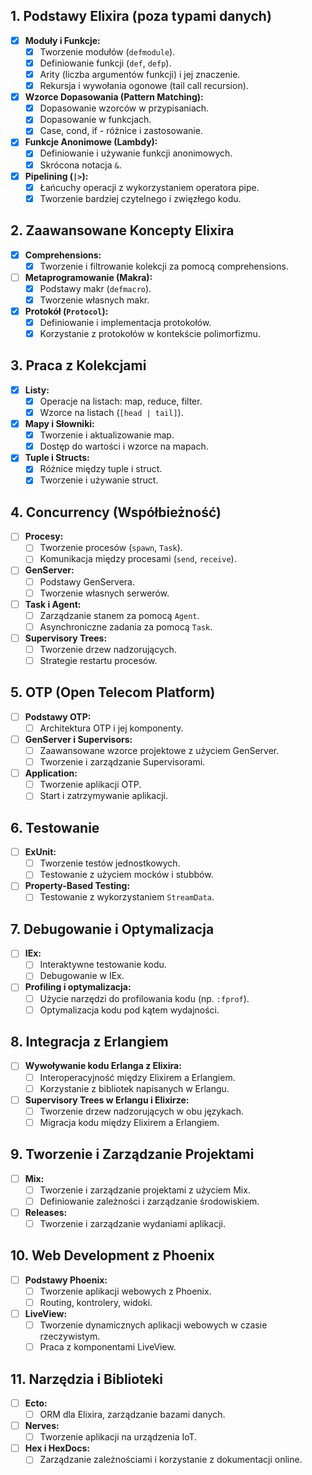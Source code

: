 
## 1. Podstawy Elixira (poza typami danych)
- [x] **Moduły i Funkcje:**
    - [x] Tworzenie modułów (`defmodule`).
    - [x] Definiowanie funkcji (`def`, `defp`).
    - [x] Arity (liczba argumentów funkcji) i jej znaczenie.
    - [x] Rekursja i wywołania ogonowe (tail call recursion).
- [x] **Wzorce Dopasowania (Pattern Matching):**
    - [x] Dopasowanie wzorców w przypisaniach.
    - [x] Dopasowanie w funkcjach.
    - [x] Case, cond, if - różnice i zastosowanie.
- [x] **Funkcje Anonimowe (Lambdy):**
    - [x] Definiowanie i używanie funkcji anonimowych.
    - [x] Skrócona notacja `&`.
- [x] **Pipelining (`|>`):**
    - [x] Łańcuchy operacji z wykorzystaniem operatora pipe.
    - [x] Tworzenie bardziej czytelnego i zwięzłego kodu.

## 2. Zaawansowane Koncepty Elixira
- [x] **Comprehensions:**
    - [x] Tworzenie i filtrowanie kolekcji za pomocą comprehensions.
- [ ] **Metaprogramowanie (Makra):**
    - [x] Podstawy makr (`defmacro`).
    - [x] Tworzenie własnych makr.
- [x] **Protokół (`Protocol`):**
    - [x] Definiowanie i implementacja protokołów.
    - [x] Korzystanie z protokołów w kontekście polimorfizmu.

## 3. Praca z Kolekcjami
- [x] **Listy:**
    - [x] Operacje na listach: map, reduce, filter.
    - [x] Wzorce na listach (`[head | tail]`).
- [x] **Mapy i Słowniki:**
    - [x] Tworzenie i aktualizowanie map.
    - [x] Dostęp do wartości i wzorce na mapach.
- [x] **Tuple i Structs:**
    - [x] Różnice między tuple i struct.
    - [x] Tworzenie i używanie struct.

## 4. Concurrency (Współbieżność)
- [ ] **Procesy:**
    - [ ] Tworzenie procesów (`spawn`, `Task`).
    - [ ] Komunikacja między procesami (`send`, `receive`).
- [ ] **GenServer:**
    - [ ] Podstawy GenServera.
    - [ ] Tworzenie własnych serwerów.
- [ ] **Task i Agent:**
    - [ ] Zarządzanie stanem za pomocą `Agent`.
    - [ ] Asynchroniczne zadania za pomocą `Task`.
- [ ] **Supervisory Trees:**
    - [ ] Tworzenie drzew nadzorujących.
    - [ ] Strategie restartu procesów.

## 5. OTP (Open Telecom Platform)
- [ ] **Podstawy OTP:**
    - [ ] Architektura OTP i jej komponenty.
- [ ] **GenServer i Supervisors:**
    - [ ] Zaawansowane wzorce projektowe z użyciem GenServer.
    - [ ] Tworzenie i zarządzanie Supervisorami.
- [ ] **Application:**
    - [ ] Tworzenie aplikacji OTP.
    - [ ] Start i zatrzymywanie aplikacji.

## 6. Testowanie
- [ ] **ExUnit:**
    - [ ] Tworzenie testów jednostkowych.
    - [ ] Testowanie z użyciem mocków i stubbów.
- [ ] **Property-Based Testing:**
    - [ ] Testowanie z wykorzystaniem `StreamData`.

## 7. Debugowanie i Optymalizacja
- [ ] **IEx:**
    - [ ] Interaktywne testowanie kodu.
    - [ ] Debugowanie w IEx.
- [ ] **Profiling i optymalizacja:**
    - [ ] Użycie narzędzi do profilowania kodu (np. `:fprof`).
    - [ ] Optymalizacja kodu pod kątem wydajności.

## 8. Integracja z Erlangiem
- [ ] **Wywoływanie kodu Erlanga z Elixira:**
    - [ ] Interoperacyjność między Elixirem a Erlangiem.
    - [ ] Korzystanie z bibliotek napisanych w Erlangu.
- [ ] **Supervisory Trees w Erlangu i Elixirze:**
    - [ ] Tworzenie drzew nadzorujących w obu językach.
    - [ ] Migracja kodu między Elixirem a Erlangiem.

## 9. Tworzenie i Zarządzanie Projektami
- [ ] **Mix:**
    - [ ] Tworzenie i zarządzanie projektami z użyciem Mix.
    - [ ] Definiowanie zależności i zarządzanie środowiskiem.
- [ ] **Releases:**
    - [ ] Tworzenie i zarządzanie wydaniami aplikacji.

## 10. Web Development z Phoenix
- [ ] **Podstawy Phoenix:**
    - [ ] Tworzenie aplikacji webowych z Phoenix.
    - [ ] Routing, kontrolery, widoki.
- [ ] **LiveView:**
    - [ ] Tworzenie dynamicznych aplikacji webowych w czasie rzeczywistym.
    - [ ] Praca z komponentami LiveView.

## 11. Narzędzia i Biblioteki
- [ ] **Ecto:**
    - [ ] ORM dla Elixira, zarządzanie bazami danych.
- [ ] **Nerves:**
    - [ ] Tworzenie aplikacji na urządzenia IoT.
- [ ] **Hex i HexDocs:**
    - [ ] Zarządzanie zależnościami i korzystanie z dokumentacji online.
